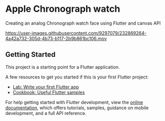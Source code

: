 # Apple Chronograph watch

Creating an analog Chronograph watch face using Flutter and canvas API

https://user-images.githubusercontent.com/9297079/232869264-4a42a732-305d-4b73-b117-2b9b861bc106.mov

## Getting Started

This project is a starting point for a Flutter application.

A few resources to get you started if this is your first Flutter project:

- [Lab: Write your first Flutter app](https://docs.flutter.dev/get-started/codelab)
- [Cookbook: Useful Flutter samples](https://docs.flutter.dev/cookbook)

For help getting started with Flutter development, view the
[online documentation](https://docs.flutter.dev/), which offers tutorials,
samples, guidance on mobile development, and a full API reference.
